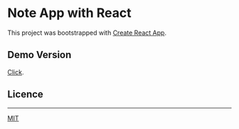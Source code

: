 # Note App with React

This project was bootstrapped with [Create React App](https://github.com/facebook/create-react-app).

## Demo Version 

[Click](https://note-app-oguzcanuzunoner.surge.sh/).

## Licence
---
[MIT](https://choosealicense.com/licenses/mit/)

